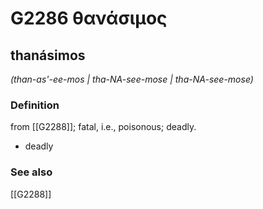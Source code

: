 # G2286 θανάσιμος

## thanásimos

_(than-as'-ee-mos | tha-NA-see-mose | tha-NA-see-mose)_

### Definition

from [[G2288]]; fatal, i.e., poisonous; deadly.

- deadly

### See also

[[G2288]]

